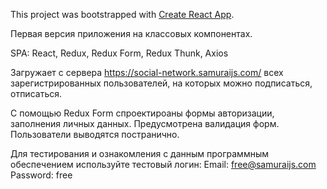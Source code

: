 This project was bootstrapped with [Create React App](https://github.com/facebook/create-react-app).

Первая версия приложения на классовых компонентах.

SPA: React, Redux, Redux Form, Redux Thunk, Axios

Загружает с сервера https://social-network.samuraijs.com/ всех зарегистрированных пользователей, на которых можно подписаться, отписаться.

С помощью Redux Form спроектироаны формы авторизации, заполнения личных данных. Предусмотрена валидация форм.
Пользователи выводятся постранично.

Для тестирования и ознакомления с данным программным обеспечением используйте тестовый логин:
Email: free@samuraijs.com
Password: free
